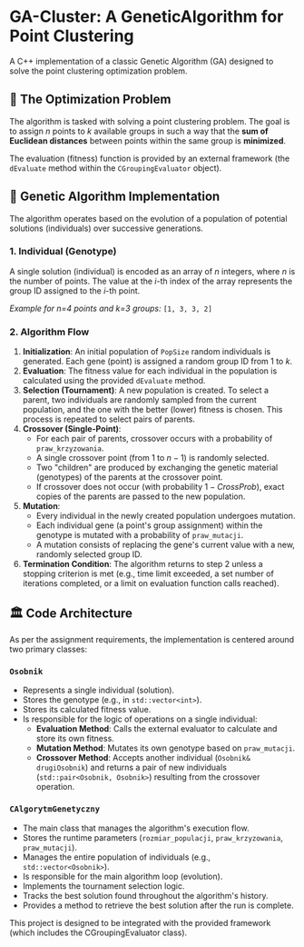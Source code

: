 # GA-Cluster: A GeneticAlgorithm for Point Clustering

A C++ implementation of a classic Genetic Algorithm (GA) designed to solve the point clustering optimization problem.


## 🧩 The Optimization Problem

The algorithm is tasked with solving a point clustering problem. The goal is to assign $n$ points to $k$ available groups in such a way that the **sum of Euclidean distances** between points within the same group is **minimized**.

The evaluation (fitness) function is provided by an external framework (the `dEvaluate` method within the `CGroupingEvaluator` object).

## 🧬 Genetic Algorithm Implementation

The algorithm operates based on the evolution of a population of potential solutions (individuals) over successive generations.

### 1. Individual (Genotype)

A single solution (individual) is encoded as an array of $n$ integers, where $n$ is the number of points. The value at the $i$-th index of the array represents the group ID assigned to the $i$-th point.

*Example for n=4 points and k=3 groups:* `[1, 3, 3, 2]`

### 2. Algorithm Flow

1.  **Initialization**: An initial population of `PopSize` random individuals is generated. Each gene (point) is assigned a random group ID from 1 to $k$.
2.  **Evaluation**: The fitness value for each individual in the population is calculated using the provided `dEvaluate` method.
3.  **Selection (Tournament)**: A new population is created. To select a parent, two individuals are randomly sampled from the current population, and the one with the better (lower) fitness is chosen. This process is repeated to select pairs of parents.
4.  **Crossover (Single-Point)**:
    * For each pair of parents, crossover occurs with a probability of `praw_krzyzowania`.
    * A single crossover point (from 1 to $n-1$) is randomly selected.
    * Two "children" are produced by exchanging the genetic material (genotypes) of the parents at the crossover point.
    * If crossover does not occur (with probability $1 - CrossProb$), exact copies of the parents are passed to the new population.
5.  **Mutation**:
    * Every individual in the newly created population undergoes mutation.
    * Each individual gene (a point's group assignment) within the genotype is mutated with a probability of `praw_mutacji`.
    * A mutation consists of replacing the gene's current value with a new, randomly selected group ID.
6.  **Termination Condition**: The algorithm returns to step 2 unless a stopping criterion is met (e.g., time limit exceeded, a set number of iterations completed, or a limit on evaluation function calls reached).

## 🏛️ Code Architecture

As per the assignment requirements, the implementation is centered around two primary classes:

### `Osobnik`

* Represents a single individual (solution).
* Stores the genotype (e.g., in `std::vector<int>`).
* Stores its calculated fitness value.
* Is responsible for the logic of operations on a single individual:
    * **Evaluation Method**: Calls the external evaluator to calculate and store its own fitness.
    * **Mutation Method**: Mutates its own genotype based on `praw_mutacji`.
    * **Crossover Method**: Accepts another individual (`Osobnik& drugiOsobnik`) and returns a pair of new individuals (`std::pair<Osobnik, Osobnik>`) resulting from the crossover operation.

### `CAlgorytmGenetyczny`

* The main class that manages the algorithm's execution flow.
* Stores the runtime parameters (`rozmiar_populacji`, `praw_krzyzowania`, `praw_mutacji`).
* Manages the entire population of individuals (e.g., `std::vector<Osobnik>`).
* Is responsible for the main algorithm loop (evolution).
* Implements the tournament selection logic.
* Tracks the best solution found throughout the algorithm's history.
* Provides a method to retrieve the best solution after the run is complete.

This project is designed to be integrated with the provided framework (which includes the CGroupingEvaluator class).
